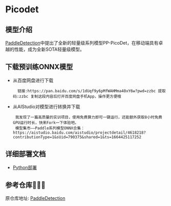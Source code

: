 # Picodet

## 模型介绍
[PaddleDetection](https://github.com/PaddlePaddle/PaddleDetection/tree/release/2.5/configs/picodet)中提出了全新的轻量级系列模型PP-PicoDet，在移动端具有卓越的性能，成为全新SOTA轻量级模型。

## 下载预训练ONNX模型
* 从百度网盘进行下载
  ```text
    链接:https://pan.baidu.com/s/1dUqf9y6pMfWAHMma40xY6w?pwd=zzbc 提取码:zzbc 复制这段内容后打开百度网盘手机App，操作更方便哦
  ```
* 从AIStudio对模型进行转换并下载
   ```text
    我发现了一篇高质量的实训项目，使用免费算力即可一键运行，还能额外获取8小时免费GPU运行时长，快来Fork一下体验吧。
    模型集市——Paddle系列模型ONNX合集：https://aistudio.baidu.com/aistudio/projectdetail/4618218?contributionType=1&sUid=790375&shared=1&ts=1664425117252
  ```

## 详细部署文档

- [Python部署](python)

## 参考仓库🙏🙏🙏

原仓库地址: [PaddleDetection](https://github.com/PaddlePaddle/PaddleDetection/tree/release/2.5/configs/picodet)
